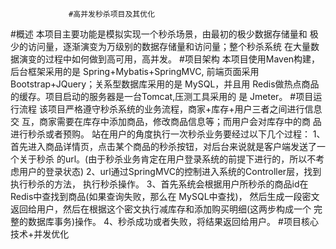                  #高并发秒杀项目及其优化
#概述
   本项目主要功能是模拟实现一个秒杀场景，由最初的极少数据存储量和
极少的访问量，逐渐演变为万级别的数据存储量和访问量；整个秒杀系统
在大量数据演变的过程中如何做到高可用，高并发。
#项目架构
   本项目使用Maven构建，后台框架采用的是 Spring+Mybatis+SpringMVC,
前端页面采用 Bootstrap+JQuery；关系型数据库采用的是 MySQL，并且用
Redis做热点商品的缓存。项目启动的服务器是一台Tomcat,压测工具采用的
是 Jmeter。
#项目运行流程
   该项目严格遵守秒杀系统的业务流程，商家+库存+用户三者之间进行信息交
 互，商家需要在库存中添加商品，修改商品信息等；而用户会对库存中的商
 品进行秒杀或者预购。
 站在用户的角度执行一次秒杀业务要经过以下几个过程：
 1、首先进入商品详情页，点击某个商品的秒杀按钮，对后台来说就是客户端发送了一个关于秒杀
    的url。(由于秒杀业务肯定在用户登录系统的前提下进行的，所以不考虑用户的登录状态)
 2、url通过SpringMVC的控制进入系统的Controller层，找到执行秒杀的方法，
    执行秒杀操作。
 3、首先系统会根据用户所秒杀的商品id在Redis中查找到商品(如果查询失败，那么在 MySQL中查找)，
    然后生成一段密文返回给用户，然后在根据这个密文执行减库存和添加购买明细(这两步构成一个
    完整的数据库事务)操作。
 4、秒杀成功或者失败，将结果返回给用户。
 #项目核心技术+并发优化
    
   

